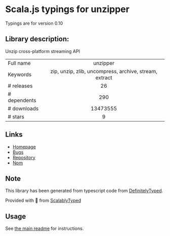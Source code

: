 
# Scala.js typings for unzipper

Typings are for version 0.10

## Library description:
Unzip cross-platform streaming API

|                    |                 |
| ------------------ | :-------------: |
| Full name          | unzipper |
| Keywords           | zip, unzip, zlib, uncompress, archive, stream, extract |
| # releases         | 26 |
| # dependents       | 290 |
| # downloads        | 13473555 |
| # stars            | 9 |

## Links
- [Homepage](https://github.com/ZJONSSON/node-unzipper#readme)
- [Bugs](https://github.com/ZJONSSON/node-unzipper/issues)
- [Repository](https://github.com/ZJONSSON/node-unzipper)
- [Npm](https://www.npmjs.com/package/unzipper)
    


## Note
This library has been generated from typescript code from [DefinitelyTyped](https://definitelytyped.org).

Provided with :purple_heart: from [ScalablyTyped](https://github.com/oyvindberg/ScalablyTyped)

## Usage
See [the main readme](../../readme.md) for instructions.


